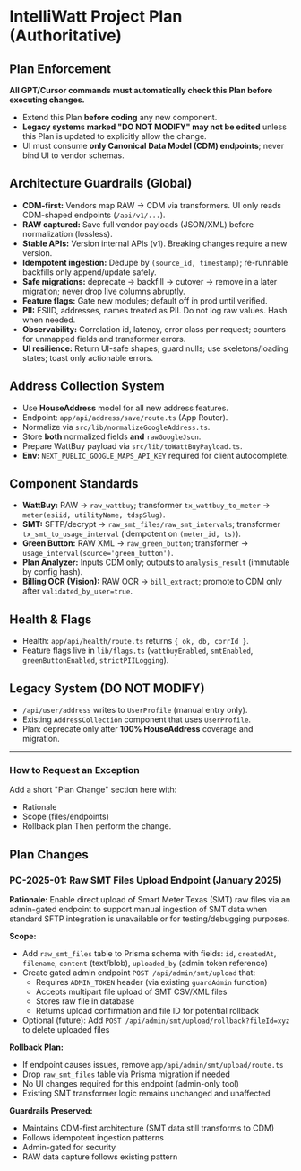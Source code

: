 # IntelliWatt Project Plan (Authoritative)

## Plan Enforcement
**All GPT/Cursor commands must automatically check this Plan before executing changes.**
- Extend this Plan **before coding** any new component.
- **Legacy systems marked "DO NOT MODIFY" may not be edited** unless this Plan is updated to explicitly allow the change.
- UI must consume **only Canonical Data Model (CDM) endpoints**; never bind UI to vendor schemas.

## Architecture Guardrails (Global)
- **CDM-first:** Vendors map RAW → CDM via transformers. UI only reads CDM-shaped endpoints (`/api/v1/...`).
- **RAW captured:** Save full vendor payloads (JSON/XML) before normalization (lossless).
- **Stable APIs:** Version internal APIs (v1). Breaking changes require a new version.
- **Idempotent ingestion:** Dedupe by `(source_id, timestamp)`; re-runnable backfills only append/update safely.
- **Safe migrations:** deprecate → backfill → cutover → remove in a later migration; never drop live columns abruptly.
- **Feature flags:** Gate new modules; default off in prod until verified.
- **PII:** ESIID, addresses, names treated as PII. Do not log raw values. Hash when needed.
- **Observability:** Correlation id, latency, error class per request; counters for unmapped fields and transformer errors.
- **UI resilience:** Return UI-safe shapes; guard nulls; use skeletons/loading states; toast only actionable errors.

## Address Collection System
- Use **HouseAddress** model for all new address features.
- Endpoint: `app/api/address/save/route.ts` (App Router).
- Normalize via `src/lib/normalizeGoogleAddress.ts`.
- Store **both** normalized fields **and** `rawGoogleJson`.
- Prepare WattBuy payload via `src/lib/toWattBuyPayload.ts`.
- **Env:** `NEXT_PUBLIC_GOOGLE_MAPS_API_KEY` required for client autocomplete.

## Component Standards
- **WattBuy:** RAW → `raw_wattbuy`; transformer `tx_wattbuy_to_meter` → `meter(esiid, utilityName, tdspSlug)`.
- **SMT:** SFTP/decrypt → `raw_smt_files/raw_smt_intervals`; transformer `tx_smt_to_usage_interval` (idempotent on `(meter_id, ts)`).
- **Green Button:** RAW XML → `raw_green_button`; transformer → `usage_interval(source='green_button')`.
- **Plan Analyzer:** Inputs CDM only; outputs to `analysis_result` (immutable by config hash).
- **Billing OCR (Vision):** RAW OCR → `bill_extract`; promote to CDM only after `validated_by_user=true`.

## Health & Flags
- Health: `app/api/health/route.ts` returns `{ ok, db, corrId }`.
- Feature flags live in `lib/flags.ts` (`wattbuyEnabled`, `smtEnabled`, `greenButtonEnabled`, `strictPIILogging`).

## Legacy System (DO NOT MODIFY)
- `/api/user/address` writes to `UserProfile` (manual entry only).
- Existing `AddressCollection` component that uses `UserProfile`.
- Plan: deprecate only after **100% HouseAddress** coverage and migration.

---

### How to Request an Exception
Add a short "Plan Change" section here with:
- Rationale
- Scope (files/endpoints)
- Rollback plan
Then perform the change.

## Plan Changes

### PC-2025-01: Raw SMT Files Upload Endpoint (January 2025)

**Rationale:**
Enable direct upload of Smart Meter Texas (SMT) raw files via an admin-gated endpoint to support manual ingestion of SMT data when standard SFTP integration is unavailable or for testing/debugging purposes.

**Scope:**
- Add `raw_smt_files` table to Prisma schema with fields: `id`, `createdAt`, `filename`, `content` (text/blob), `uploaded_by` (admin token reference)
- Create gated admin endpoint `POST /api/admin/smt/upload` that:
  - Requires `ADMIN_TOKEN` header (via existing `guardAdmin` function)
  - Accepts multipart file upload of SMT CSV/XML files
  - Stores raw file in database
  - Returns upload confirmation and file ID for potential rollback
- Optional (future): Add `POST /api/admin/smt/upload/rollback?fileId=xyz` to delete uploaded files

**Rollback Plan:**
- If endpoint causes issues, remove `app/api/admin/smt/upload/route.ts`
- Drop `raw_smt_files` table via Prisma migration if needed
- No UI changes required for this endpoint (admin-only tool)
- Existing SMT transformer logic remains unchanged and unaffected

**Guardrails Preserved:**
- Maintains CDM-first architecture (SMT data still transforms to CDM)
- Follows idempotent ingestion patterns
- Admin-gated for security
- RAW data capture follows existing pattern
